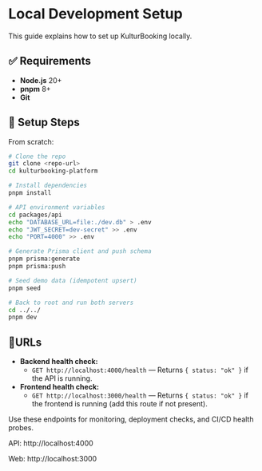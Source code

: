 # Local Development Setup

This guide explains how to set up KulturBooking locally.

## ✅ Requirements
* **Node.js** 20+
* **pnpm** 8+
* **Git**

## 🚀 Setup Steps

From scratch:

```bash
# Clone the repo
git clone <repo-url>
cd kulturbooking-platform

# Install dependencies
pnpm install

# API environment variables
cd packages/api
echo "DATABASE_URL=file:./dev.db" > .env
echo "JWT_SECRET=dev-secret" >> .env
echo "PORT=4000" >> .env

# Generate Prisma client and push schema
pnpm prisma:generate
pnpm prisma:push

# Seed demo data (idempotent upsert)
pnpm seed

# Back to root and run both servers
cd ../../
pnpm dev
```

## 🔗URLs

- **Backend health check:**
  - `GET http://localhost:4000/health` — Returns `{ status: "ok" }` if the API is running.
- **Frontend health check:**
  - `GET http://localhost:3000/health` — Returns `{ status: "ok" }` if the frontend is running (add this route if not present).

Use these endpoints for monitoring, deployment checks, and CI/CD health probes.

API: http://localhost:4000

Web: http://localhost:3000